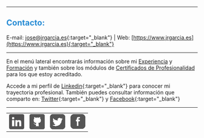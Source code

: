 <hr size="5px" color="#268BD4" />

<p><h2><span style="color:#268BD4">Contacto:</span></h2></p>

E-mail: [jose@jrgarcia.es](mailto:jose@jrgarcia.es){:target="_blank"} | Web: [https://www.jrgarcia.es](https://www.jrgarcia.es){:target="_blank"}  

<hr size="5px" color="#268BD4" />

En el menú lateral encontrarás información sobre mi [Experiencia](experiencia.md) y [Formación](formacion.md) y también sobre los módulos de [Certificados de Profesionalidad](docencia.md) para los que estoy acreditado.  

Accede a mi perfil de [Linkedin](https://www.linkedin.com/in/joseramongg){:target="_blank"} para conocer mi trayectoria profesional. También puedes consultar información que comparto en: [Twitter](https://twitter.com/joseramongg){:target="_blank"} y [Facebook](https://www.facebook.com/joseramon.garcia.3382/){:target="_blank"}  

<hr size="5px" color="#268BD4" />


<table border="0" width="95%" height="auto">
  <tr>
    <td>
      <center><a tittle="LinkedIn" href="https://www.linkedin.com/in/joseramongg" target="_blank"><img
            src="linkedin.png"></a></center>
    </td>
    <td>
      <center><a tittle="Github" href="https://github.com/joseramongg" target="_blank"><img src="github.png"></a>
      </center>
    </td>
    <td>
      <center><a tittle="Twitter" href="https://twitter.com/joseramongg" target="_blank"><img src="twitter.png"></a>
      </center>
    </td>
    <td>
      <center><a tittle="Facebook" href="https://www.facebook.com/joseramon.garcia.3382" target="_blank"><img
            src="facebook.png"></a></center>
    </td>
  </tr>
</table>
